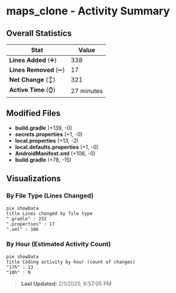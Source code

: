 # maps_clone - Activity Summary 

## Overall Statistics

| Stat                   | Value                                                             |
| ---------------------- | ----------------------------------------------------------------- |
| **Lines Added** (➕)   | 338                                          |
| **Lines Removed** (➖) | 17                                        |
| **Net Change** (↕)    | 321                |
| **Active Time** (⌚)   | 27 minutes |


## Modified Files
- **build.gradle** (+139, -0)
- **secrets.properties** (+1, -0)
- **local.properties** (+13, -2)
- **local.defaults.properties** (+1, -0)
- **AndroidManifest.xml** (+106, -0)
- **build.gradle** (+78, -15)

## Visualizations

### By File Type (Lines Changed)

```mermaid
pie showData
title Lines changed by file type
".gradle" : 232
".properties" : 17
".xml" : 106
```

### By Hour (Estimated Activity Count)

```mermaid
pie showData
title Coding activity by hour (count of changes)
"17h" : 13
"18h" : 9
```


> **Last Updated:** 2/1/2025, 6:57:05 PM